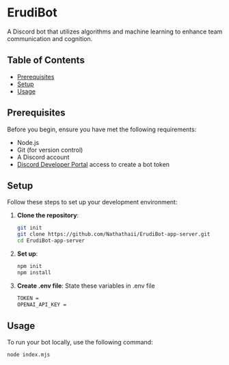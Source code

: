 # ErudiBot

A Discord bot that utilizes algorithms and machine learning to enhance team communication and cognition.

## Table of Contents

- [Prerequisites](#prerequisites)
- [Setup](#setup)
- [Usage](#usage)

## Prerequisites

Before you begin, ensure you have met the following requirements:

- Node.js
- Git (for version control)
- A Discord account
- [Discord Developer Portal](https://discord.com/developers/applications) access to create a bot token

## Setup

Follow these steps to set up your development environment:

1. **Clone the repository**:
   ```bash
   git init
   git clone https://github.com/Nathathaii/ErudiBot-app-server.git
   cd ErudiBot-app-server
   ```

2. **Set up**:
   ```bash
   npm init
   npm install
   ```

3. **Create .env file**:
   State these variables in .env file
   ```bash
   TOKEN = 
   OPENAI_API_KEY = 
   ```

## Usage
To run your bot locally, use the following command:
   ```bash
   node index.mjs
   ```

